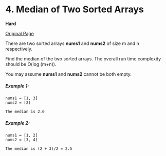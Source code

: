 # 4. Median of Two Sorted Arrays

**Hard**

[Original Page](https://leetcode.com/problems/median-of-two-sorted-arrays/)

There are two sorted arrays **nums1** and **nums2** of size m and n respectively.

Find the median of the two sorted arrays. The overall run time complexity should be O(log (m+n)).

You may assume **nums1** and **nums2** cannot be both empty.

##### Example 1:
```
nums1 = [1, 3]
nums2 = [2]

The median is 2.0
```

##### Example 2:
```
nums1 = [1, 2]
nums2 = [3, 4]

The median is (2 + 3)/2 = 2.5
```
